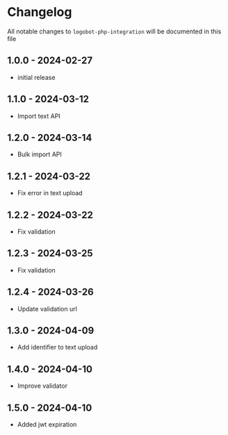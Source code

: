 
# Changelog

All notable changes to `logobot-php-integration` will be documented in this file

## 1.0.0 - 2024-02-27

- initial release

## 1.1.0 - 2024-03-12

- Import text API

## 1.2.0 - 2024-03-14

- Bulk import API

## 1.2.1 - 2024-03-22

- Fix error in text upload

## 1.2.2 - 2024-03-22

- Fix validation

## 1.2.3 - 2024-03-25

- Fix validation

## 1.2.4 - 2024-03-26

- Update validation url

## 1.3.0 - 2024-04-09

- Add identifier to text upload

## 1.4.0 - 2024-04-10

- Improve validator

## 1.5.0 - 2024-04-10

- Added jwt expiration